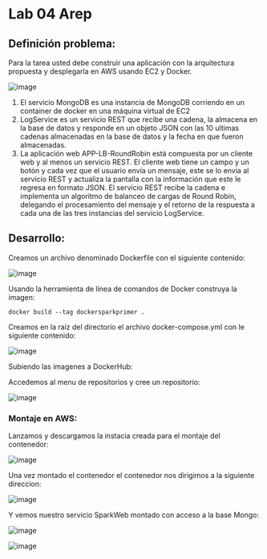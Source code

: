 # Lab 04 Arep
## Definición problema:
Para la tarea usted debe construir una aplicación con la arquitectura propuesta y desplegarla en AWS usando EC2 y Docker.

![image](https://user-images.githubusercontent.com/25957863/197447879-8a3e1260-ff10-4b0b-81d6-02b1d171852b.png)

1. El servicio MongoDB es una instancia de MongoDB corriendo en un container de docker en una máquina virtual de EC2
2. LogService es un servicio REST que recibe una cadena, la almacena en la base de datos y responde en un objeto JSON con las 10 ultimas cadenas almacenadas en la base de datos y la fecha en que fueron almacenadas.
3. La aplicación web APP-LB-RoundRobin está compuesta por un cliente web y al menos un servicio REST. El cliente web tiene un campo y un botón y cada vez que el usuario envía un mensaje, este se lo envía al servicio REST y actualiza la pantalla con la información que este le regresa en formato JSON. El servicio REST recibe la cadena e implementa un algoritmo de balanceo de cargas de Round Robin, delegando el procesamiento del mensaje y el retorno de la respuesta a cada una de las tres instancias del servicio LogService.

## Desarrollo: 

Creamos un archivo denominado Dockerfile con el siguiente contenido:

![image](https://user-images.githubusercontent.com/25957863/197449903-fe59c7b3-7749-4e7e-8a8c-2c4aca877754.png)

Usando la herramienta de línea de comandos de Docker construya la imagen:

`docker build --tag dockersparkprimer .`

Creamos en la raíz del directorio el archivo docker-compose.yml con le siguiente contenido:

![image](https://user-images.githubusercontent.com/25957863/197450094-690c4ef5-a308-45a6-9099-0cf0e9d250b8.png)

Subiendo las imagenes a DockerHub:

Accedemos al menu de repositorios y cree un repositorio:

![image](https://user-images.githubusercontent.com/25957863/197450506-94b2dfa5-0bda-41b5-9486-fd0d0426cdb8.png)

### Montaje en AWS:

Lanzamos y descargamos la instacia creada para el montaje del contenedor:

![image](https://user-images.githubusercontent.com/25957863/197451638-d3929082-dd85-45b9-9f89-36c7aa19e03c.png)

Una vez montado el contenedor el contenedor nos dirigimos a la siguiente direccion:

![image](https://user-images.githubusercontent.com/25957863/197451720-95075509-c68b-4363-a193-d60cf64646e4.png)

Y vemos nuestro servicio SparkWeb montado con acceso a la base Mongo:

![image](https://user-images.githubusercontent.com/25957863/197451518-a9bd6a04-f25d-40cb-8f8b-32d80f12055d.png)

![image](https://user-images.githubusercontent.com/25957863/197451557-eecf0e34-75fc-4b30-b77e-52a23abca860.png)

